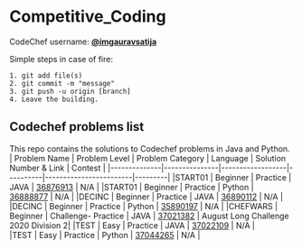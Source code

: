 # Competitive_Coding


CodeChef username:  <b>[@imgauravsatija](https://www.codechef.com/users/imgauravsatija)</b>

Simple steps in case of fire:
```
1. git add file(s)
2. git commit -m "message"
3. git push -u origin [branch]
4. Leave the building.
```

## Codechef problems list
This repo contains the solutions to Codechef problems in Java and Python.
 | Problem Name | Problem Level | Problem Category | Language | Solution Number & Link | Contest |
 |--------------|---------------|------------------|----------|------------------------|---------|
 |START01  | Beginner | Practice   	    | JAVA   | [36876913](https://www.codechef.com/viewsolution/36876913) | N/A |
 |START01  | Beginner | Practice	    | Python | [36888877](https://www.codechef.com/viewsolution/36888877) | N/A |
 |DECINC   | Beginner | Practice	    | JAVA   | [36890112](https://www.codechef.com/viewsolution/36890112) | N/A |
 |DECINC   | Beginner | Practice  	    | Python | [35890197](https://www.codechef.com/viewsolution/36890197) | N/A |
 |CHEFWARS | Beginner | Challenge- Practice | JAVA   | [37021382](https://www.codechef.com/viewsolution/37021382) | August Long Challenge 2020 Division 2|
 |TEST	   | Easy     | Practice 	    | JAVA   | [37022109](https://www.codechef.com/viewsolution/37022109) | N/A |	
 |TEST	   | Easy     | Practice	    | Python | [37044265](https://www.codechef.com/viewsolution/37044265) | N/A |	
